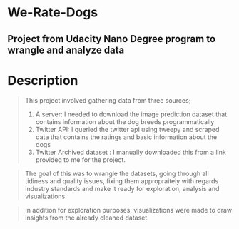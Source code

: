 # We-Rate-Dogs
## Project from Udacity Nano Degree program to wrangle and analyze data

# Description
> This project involved gathering data from three sources;
>1. A server: I needed to download the image prediction dataset that contains information about the dog breeds programmatically
>2. Twitter API: I queried the twitter api using tweepy and scraped data that contains the ratings and basic information about the dogs
>3. Twitter Archived dataset : I manually downloaded this from a link provided to me for the project.

>The goal of this was to wrangle the datasets, going through all tidiness and quality issues, fixing them appropraitely with regards industry standards and make it ready for exploration, analysis and visualizations.

> In addition for exploration purposes, visualizations were made to draw insights from the already cleaned dataset.
